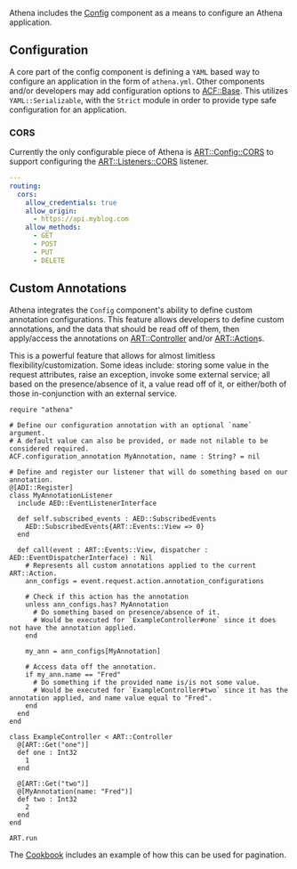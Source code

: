 Athena includes the [Config](https://athena-framework.github.io/config/Athena/Config.html) component as a means to configure an Athena application.

## Configuration

A core part of the config component is defining a `YAML` based way to configure an application in the form of `athena.yml`.  Other components and/or developers may add configuration options to [ACF::Base](https://athena-framework.github.io/athena/Athena/Config/Base.html).  This utilizes `YAML::Serializable`, with the `Strict` module in order to provide type safe configuration for an application.

### CORS

Currently the only configurable piece of Athena is [ART::Config::CORS](https://athena-framework.github.io/athena/Athena/Routing/Config/CORS.html) to support configuring the [ART::Listeners::CORS](https://athena-framework.github.io/athena/Athena/Routing/Listeners/CORS.html) listener.

```yaml
---
routing:
  cors:
    allow_credentials: true
    allow_origin: 
      - https://api.myblog.com
    allow_methods:
      - GET
      - POST
      - PUT
      - DELETE
```

## Custom Annotations

Athena integrates the `Config` component's ability to define custom annotation configurations.  This feature allows developers to define custom annotations, and the data that should be read off of them, then apply/access the annotations on [ART::Controller](https://athena-framework.github.io/athena/Athena/Routing/Controller.html) and/or [ART::Action](https://athena-framework.github.io/athena/Athena/Routing/Action.html)s.

This is a powerful feature that allows for almost limitless flexibility/customization.  Some ideas include: storing some value in the request attributes, raise an exception, invoke some external service; all based on the presence/absence of it, a value read off of it, or either/both of those in-conjunction with an external service.

```crystal
require "athena"

# Define our configuration annotation with an optional `name` argument.
# A default value can also be provided, or made not nilable to be considered required.
ACF.configuration_annotation MyAnnotation, name : String? = nil

# Define and register our listener that will do something based on our annotation.
@[ADI::Register]
class MyAnnotationListener
  include AED::EventListenerInterface

  def self.subscribed_events : AED::SubscribedEvents
    AED::SubscribedEvents{ART::Events::View => 0}
  end

  def call(event : ART::Events::View, dispatcher : AED::EventDispatcherInterface) : Nil
    # Represents all custom annotations applied to the current ART::Action.
    ann_configs = event.request.action.annotation_configurations

    # Check if this action has the annotation
    unless ann_configs.has? MyAnnotation
      # Do something based on presence/absence of it.
      # Would be executed for `ExampleController#one` since it does not have the annotation applied.
    end

    my_ann = ann_configs[MyAnnotation]

  	# Access data off the annotation.
    if my_ann.name == "Fred"
      # Do something if the provided name is/is not some value.
      # Would be executed for `ExampleController#two` since it has the annotation applied, and name value equal to "Fred".
    end
  end
end

class ExampleController < ART::Controller
  @[ART::Get("one")]
  def one : Int32
    1
  end

  @[ART::Get("two")]
  @[MyAnnotation(name: "Fred")]
  def two : Int32
    2
  end
end

ART.run
```

The [Cookbook](../cookbook/listeners#pagination) includes an example of how this can be used for pagination.
